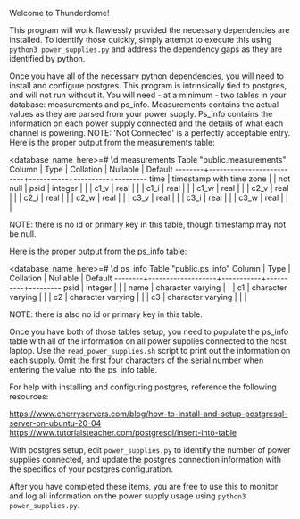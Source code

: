 Welcome to Thunderdome!

This program will work flawlessly provided the necessary dependencies are installed. To identify those quickly, simply attempt to execute this using `python3 power_supplies.py` and address the dependency gaps as they are identified by python.

Once you have all of the necessary python dependencies, you will need to install and configure postgres. This program is intrinsically tied to postgres, and will not run without it. You will need - at a minimum - two tables in your database: measurements and ps_info. Measurements contains the actual values as they are parsed from your power supply. Ps_info contains the information on each power supply connected and the details of what each channel is powering. NOTE: 'Not Connected' is a perfectly acceptable entry. Here is the proper output from the measurements table:

<database_name_here>=# \d measurements
                    Table "public.measurements"
 Column |           Type           | Collation | Nullable | Default 
--------+--------------------------+-----------+----------+---------
 time   | timestamp with time zone |           | not null | 
 psid   | integer                  |           |          | 
 c1_v   | real                     |           |          | 
 c1_i   | real                     |           |          | 
 c1_w   | real                     |           |          | 
 c2_v   | real                     |           |          | 
 c2_i   | real                     |           |          | 
 c2_w   | real                     |           |          | 
 c3_v   | real                     |           |          | 
 c3_i   | real                     |           |          | 
 c3_w   | real                     |           |          | 

NOTE: there is no id or primary key in this table, though timestamp may not be null.

Here is the proper output from the ps_info table:


<database_name_here>=# \d ps_info
                   Table "public.ps_info"
 Column |       Type        | Collation | Nullable | Default 
--------+-------------------+-----------+----------+---------
 psid   | integer           |           |          | 
 name   | character varying |           |          | 
 c1     | character varying |           |          | 
 c2     | character varying |           |          | 
 c3     | character varying |           |          | 

NOTE: there is also no id or primary key in this table.

Once you have both of those tables setup, you need to populate the ps_info table with all of the information on all power supplies connected to the host laptop. Use the `read_power_supplies.sh` script to print out the information on each supply. Omit the first four characters of the serial number when entering the value into the ps_info table.

For help with installing and configuring postgres, reference the following resources:

https://www.cherryservers.com/blog/how-to-install-and-setup-postgresql-server-on-ubuntu-20-04
https://www.tutorialsteacher.com/postgresql/insert-into-table

With postgres setup, edit `power_supplies.py` to identify the number of power supplies connected, and update the postgres connection information with the specifics of your postgres configuration.

After you have completed these items, you are free to use this to monitor and log all information on the power supply usage using `python3 power_supplies.py`.
